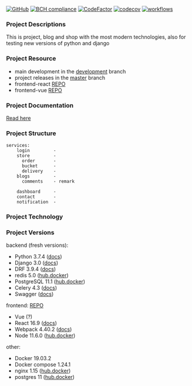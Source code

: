 [![GitHub](https://img.shields.io/github/license/mashape/apistatus.svg)](https://github.com/63phc/lks/LICENCE.md)
[![BCH compliance](https://bettercodehub.com/edge/badge/63phc/lks?branch=develop)](https://bettercodehub.com/)
[![CodeFactor](https://www.codefactor.io/repository/github/63phc/lks/badge)](https://www.codefactor.io/repository/github/63phc/lks)
[![codecov](https://codecov.io/gh/63phc/lks/branch/develop/graph/badge.svg)](https://codecov.io/gh/63phc/lks)
[![workflows](https://github.com/actions/production/workflows/Production/badge.svg)](/)

### Project Descriptions
 This is project, blog and shop with the most modern technologies, also for testing new versions of python and django

### Project Resource
* main development in the [development](https://github.com/63phc/lks/tree/develop) branch
* project releases in the [master](https://github.com/63phc/lks/tree/master) branch
* frontend-react [REPO](https://github.com/63phc/lks_frontend)
* frontend-vue [REPO](https://github.com/63phc/lks-vue-frontend)

### Project Documentation
[Read here](docs/README.md)

### Project Structure
    services:
        login         - 
        store         -
          order       -
          bucket      -
          delivery    -
        blogs         - 
          comments    - remark

        dashboard     - 
        contact       - 
        notification  - 
        

### Project Technology

### Project Versions 

backend (fresh versions):
* Python 3.7.4 ([docs](https://www.python.org/doc/))
* Django 3.0 ([docs](https://docs.djangoproject.com/en/3.0/))
* DRF 3.9.4 ([docs](https://www.django-rest-framework.org))
* redis 5.0 ([hub.docker](https://hub.docker.com/_/redis/))
* PostgreSQL 11.1 ([hub.docker](https://hub.docker.com/_/postgres/))
* Celery 4.3 ([docs](http://www.celeryproject.org/))
* Swagger ([docs](https://swagger.io/docs/specification/about/))

frontend: [REPO](https://github.com/63phc/lks_frontend)
* Vue (?)
* React 16.9 ([docs](https://reactjs.org/versions))
* Webpack 4.40.2 ([docs](https://webpack.js.org/concepts/))
* Node 11.6.0 ([hub.docker](https://hub.docker.com/_/node/))

other:
* Docker 19.03.2
* Docker compose 1.24.1
* nginx 1.15 ([hub.docker](https://hub.docker.com/_/nginx/))
* postgres 11 ([hub.docker](https://hub.docker.com/_/postgres/))
